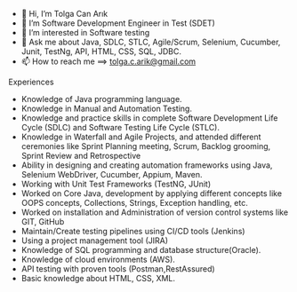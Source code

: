 

- 👋 Hi, I’m Tolga Can Arık
- 🔭 I’m Software Development Engineer in Test (SDET)
- 👀 I’m interested in Software testing
- 💬 Ask me about Java, SDLC, STLC, Agile/Scrum, Selenium, Cucumber, Junit, TestNg, API, HTML, CSS, SQL, JDBC.
- 📫 How to reach me ==> tolga.c.arik@gmail.com

Experiences
- Knowledge of Java programming language.
- Knowledge in Manual and Automation Testing.
- Knowledge and practice skills in complete Software Development Life Cycle (SDLC) and Software Testing Life Cycle (STLC).
- Knowledge in Waterfall and Agile Projects, and attended different ceremonies like Sprint Planning meeting, Scrum, Backlog grooming, Sprint Review and Retrospective
- Ability in designing and creating automation frameworks using Java, Selenium WebDriver, Cucumber, Appium, Maven.
- Working with Unit Test Frameworks (TestNG, JUnit) 
- Worked on Core Java, development by applying different concepts like OOPS concepts, Collections, Strings, Exception handling, etc.
- Worked on installation and Administration of version control systems like GIT, GitHub
- Maintain/Create testing pipelines using CI/CD tools (Jenkins)
- Using a project management tool (JIRA)
- Knowledge of SQL programming and database structure(Oracle).
- Knowledge of cloud environments (AWS).
- API testing with proven tools (Postman,RestAssured)
- Basic knowledge about HTML, CSS, XML.



<!---
tolgaca/tolgaca is a ✨ special ✨ repository because its `README.md` (this file) appears on your GitHub profile.
You can click the Preview link to take a look at your changes.
--->
